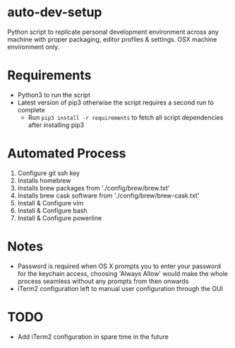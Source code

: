 # auto-dev-setup

Python script to replicate personal development environment across any machine 
with proper packaging, editor profiles & settings. OSX machine environment only.

# Requirements
- Python3 to run the script
- Latest version of pip3 otherwise the script requires a second run to complete
    - Run `pip3 install -r requirements` to fetch all script dependencies
         after installing pip3

# Automated Process
1. Configure git ssh key
2. Installs homebrew 
3. Installs brew packages from './config/brew/brew.txt'
4. Installs brew cask software from './config/brew/brew-cask.txt'
5. Install & Configure vim
6. Install & Configure bash
7. Install & Configure powerline

# Notes
- Password is required when OS X prompts you to enter your password for the 
    keychain access, choosing 'Always Allow' would make the whole process 
    seamless without any prompts from then onwards
- iTerm2 configuration left to manual user configuration through the GUI

# TODO
- Add iTerm2 configuration in spare time in the future
